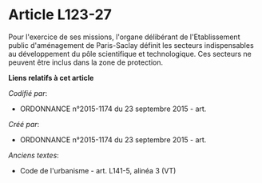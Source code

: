 # Article L123-27

Pour l'exercice de ses missions, l'organe délibérant de l'Etablissement public d'aménagement de Paris-Saclay définit les
secteurs indispensables au développement du pôle scientifique et technologique. Ces secteurs ne peuvent être inclus dans la
zone de protection.

**Liens relatifs à cet article**

_Codifié par_:

  - ORDONNANCE n°2015-1174 du 23 septembre 2015 - art.

_Créé par_:

  - ORDONNANCE n°2015-1174 du 23 septembre 2015 - art.

_Anciens textes_:

  - Code de l'urbanisme - art. L141-5, alinéa 3 (VT)
